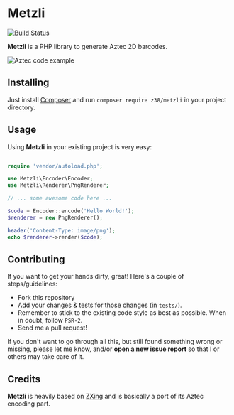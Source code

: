 # Metzli

[![Build Status](https://travis-ci.org/z38/metzli.png?branch=master)](https://travis-ci.org/z38/metzli)

**Metzli** is a PHP library to generate Aztec 2D barcodes.

![Aztec code example](http://i.imgur.com/8JcHtOl.png)

## Installing

Just install [Composer](http://getcomposer.org) and run `composer require z38/metzli` in your project directory.

## Usage

Using **Metzli** in your existing project is very easy:

```php

require 'vendor/autoload.php';

use Metzli\Encoder\Encoder;
use Metzli\Renderer\PngRenderer;

// ... some awesome code here ...

$code = Encoder::encode('Hello World!');
$renderer = new PngRenderer();

header('Content-Type: image/png');
echo $renderer->render($code);

```

## Contributing

If you want to get your hands dirty, great! Here's a couple of steps/guidelines:

- Fork this repository
- Add your changes & tests for those changes (in `tests/`).
- Remember to stick to the existing code style as best as possible. When in doubt, follow `PSR-2`.
- Send me a pull request!

If you don't want to go through all this, but still found something wrong or missing, please
let me know, and/or **open a new issue report** so that I or others may take care of it.

## Credits

**Metzli** is heavily based on [ZXing](https://github.com/zxing/zxing) and is basically a port of its Aztec encoding part.
